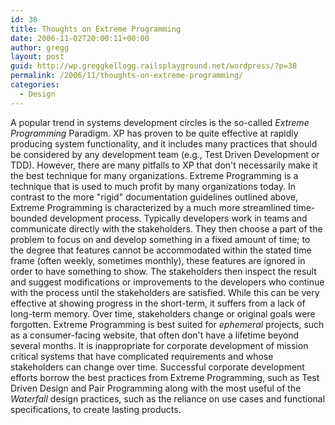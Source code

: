 ```yaml
---
id: 38
title: Thoughts on Extreme Programming
date: 2006-11-02T20:00:11+00:00
author: gregg
layout: post
guid: http://wp.greggkellogg.railsplayground.net/wordpress/?p=38
permalink: /2006/11/thoughts-on-extreme-programming/
categories:
  - Design
---
```

A popular trend in systems development circles is the so-called _Extreme Programming_ Paradigm. XP has proven to be quite effective at rapidly producing system functionality, and it includes many practices that should be considered by any development team (e.g., Test Driven Development or TDD). However, there are many pitfalls to XP that don't necessarily make it the best technique for many organizations. Extreme Programming is a technique that is used to much profit by many organizations today. In contrast to the more "rigid" documentation guidelines outlined above, Extreme Programming is characterized by a much more streamlined time-bounded development process. Typically developers work in teams and communicate directly with the stakeholders. They then choose a part of the problem to focus on and develop something in a fixed amount of time; to the degree that features cannot be accommodated within the stated time frame (often weekly, sometimes monthly), these features are ignored in order to have something to show. The stakeholders then inspect the result and suggest modifications or improvements to the developers who continue with the process until the stakeholders are satisfied. While this can be very effective at showing progress in the short-term, it suffers from a lack of long-term memory. Over time, stakeholders change or original goals were forgotten. Extreme Programming is best suited for _ephemeral_ projects, such as a consumer-facing website, that often don't have a lifetime beyond several months. It is inappropriate for corporate development of mission critical systems that have complicated requirements and whose stakeholders can change over time. Successful corporate development efforts borrow the best practices from Extreme Programming, such as Test Driven Design and Pair Programming along with the most useful of the _Waterfall_ design practices, such as the reliance on use cases and functional specifications, to create lasting products.